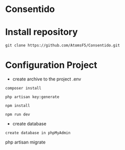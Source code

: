 # <h1>Consentido</h1>

# Install repository

```
git clone https://github.com/AtomsF5/Consentido.git
```

# Configuration Project

- create archive to the project .env

```
composer install
```

```
php artisan key:generate
```

```
npm install
```

```
npm run dev
```
- create database
```
create database in phpMyAdmin
```
php artisan migrate
```
